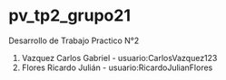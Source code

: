 # pv_tp2_grupo21
Desarrollo de Trabajo Practico N°2

1. Vazquez Carlos Gabriel - usuario:CarlosVazquez123
2. Flores Ricardo Julián - usuario:RicardoJulianFlores